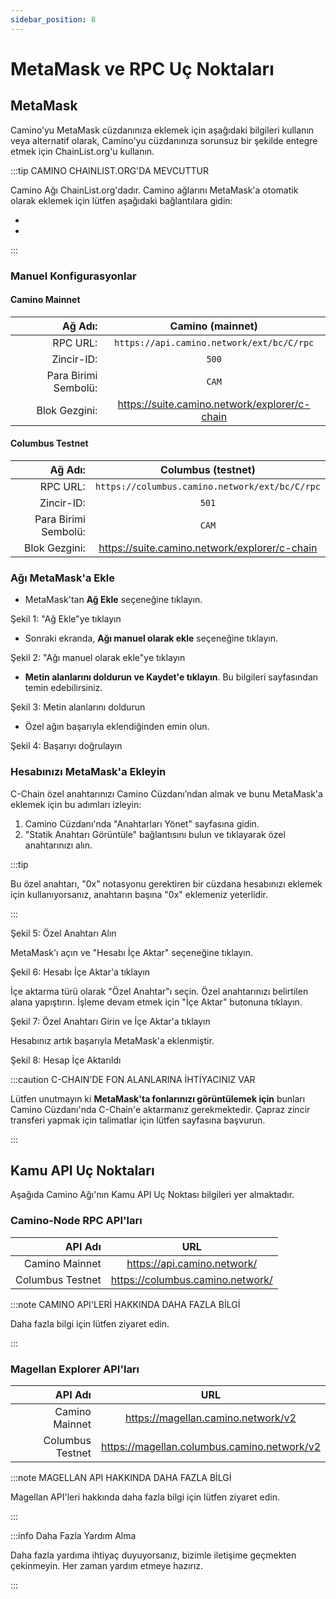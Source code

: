 ```yaml
---
sidebar_position: 8
---
```


# MetaMask ve RPC Uç Noktaları

## MetaMask

Camino’yu MetaMask cüzdanınıza eklemek için aşağıdaki bilgileri kullanın veya alternatif olarak, Camino'yu cüzdanınıza sorunsuz bir şekilde entegre etmek için ChainList.org'u kullanın.

:::tip CAMINO CHAINLIST.ORG'DA MEVCUTTUR

Camino Ağı ChainList.org'dadır. Camino ağlarını MetaMask'a otomatik olarak eklemek için lütfen aşağıdaki bağlantılara gidin:

- 
- 

:::

### Manuel Konfigurasyonlar

#### Camino Mainnet

|    Ağ Adı:     |                Camino (mainnet)                 |
| ---------------:| :----------------------------------------------: |
|         RPC URL:|    `https://api.camino.network/ext/bc/C/rpc`    |
|        Zincir-ID:|                     `500`                       |
| Para Birimi Sembolü:|                     `CAM`                       |
|  Blok Gezgini:  | https://suite.camino.network/explorer/c-chain   |

#### Columbus Testnet

|    Ağ Adı:      |                Columbus (testnet)                |
| ---------------:| :-----------------------------------------------: |
|         RPC URL:| `https://columbus.camino.network/ext/bc/C/rpc`    |
|        Zincir-ID:|                     `501`                         |
| Para Birimi Sembolü:|                     `CAM`                         |
|  Blok Gezgini:   | https://suite.camino.network/explorer/c-chain    |

### Ağı MetaMask'a Ekle

- MetaMask'tan **Ağ Ekle** seçeneğine tıklayın.





Şekil 1: "Ağ Ekle"ye tıklayın


- Sonraki ekranda, **Ağı manuel olarak ekle** seçeneğine tıklayın.



Şekil 2: "Ağı manuel olarak ekle"ye tıklayın


- **Metin alanlarını doldurun ve Kaydet'e tıklayın**. Bu bilgileri  sayfasından temin edebilirsiniz.



Şekil 3: Metin alanlarını doldurun


- Özel ağın başarıyla eklendiğinden emin olun.



Şekil 4: Başarıyı doğrulayın


### Hesabınızı MetaMask'a Ekleyin

C-Chain özel anahtarınızı Camino Cüzdanı’ndan almak ve bunu MetaMask'a eklemek için bu adımları izleyin:

1. Camino Cüzdanı'nda "Anahtarları Yönet" sayfasına gidin.
2. "Statik Anahtarı Görüntüle" bağlantısını bulun ve tıklayarak özel anahtarınızı alın.

:::tip

Bu özel anahtarı, "0x" notasyonu gerektiren bir cüzdana hesabınızı eklemek için kullanıyorsanız, anahtarın başına "0x" eklemeniz yeterlidir.

:::



Şekil 5: Özel Anahtarı Alın


MetaMask'ı açın ve "Hesabı İçe Aktar" seçeneğine tıklayın.



Şekil 6: Hesabı İçe Aktar'a tıklayın


İçe aktarma türü olarak "Özel Anahtar"ı seçin. Özel anahtarınızı belirtilen alana yapıştırın. İşleme devam etmek için "İçe Aktar" butonuna tıklayın.



Şekil 7: Özel Anahtarı Girin ve İçe Aktar'a tıklayın


Hesabınız artık başarıyla MetaMask'a eklenmiştir.



Şekil 8: Hesap İçe Aktarıldı


:::caution C-CHAIN'DE FON ALANLARINA İHTİYACINIZ VAR

Lütfen unutmayın ki **MetaMask'ta fonlarınızı görüntülemek için** bunları Camino Cüzdanı'nda C-Chain'e aktarmanız gerekmektedir.
Çapraz zincir transferi yapmak için talimatlar için lütfen  sayfasına başvurun.

:::

## Kamu API Uç Noktaları

Aşağıda Camino Ağı'nın Kamu API Uç Noktası bilgileri yer almaktadır.

### Camino-Node RPC API'ları

|         API Adı   |                  URL                 |
| ---------------:  | :---------------------------------: |
|   Camino Mainnet  |   https://api.camino.network/       |
| Columbus Testnet  | https://columbus.camino.network/    |

:::note CAMINO API'LERİ HAKKINDA DAHA FAZLA BİLGİ

Daha fazla bilgi için lütfen  ziyaret edin.

:::

### Magellan Explorer API'ları

|         API Adı    |                     URL                      |
| ---------------:   | :------------------------------------------: |
|   Camino Mainnet   |     https://magellan.camino.network/v2      |
| Columbus Testnet    | https://magellan.columbus.camino.network/v2 |

:::note MAGELLAN API HAKKINDA DAHA FAZLA BİLGİ

Magellan API'leri hakkında daha fazla bilgi için lütfen  ziyaret edin.

:::

:::info Daha Fazla Yardım Alma

Daha fazla yardıma ihtiyaç duyuyorsanız,  bizimle iletişime geçmekten çekinmeyin.
Her zaman yardım etmeye hazırız.

:::